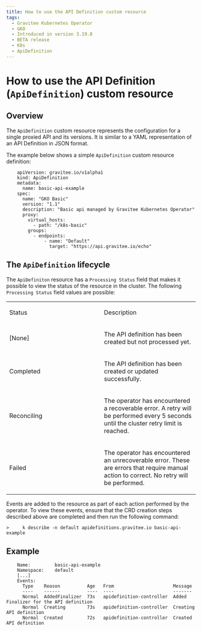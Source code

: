 ```yaml
---
title: How to use the API Definition custom resource
tags:
  - Gravitee Kubernetes Operator
  - GKO
  - Introduced in version 3.19.0
  - BETA release
  - K8s
  - ApiDefinition
---
```


# How to use the API Definition (`ApiDefinition`) custom resource

## Overview

The `ApiDefinition` custom resource represents the configuration for a single proxied API and its versions. It is similar to a YAML representation of an API Definition in JSON format.

The example below shows a simple `ApiDefinition` custom resource definition:

```
    apiVersion: gravitee.io/v1alpha1
    kind: ApiDefinition
    metadata:
      name: basic-api-example
    spec:
      name: "GKO Basic"
      version: "1.1"
      description: "Basic api managed by Gravitee Kubernetes Operator"
      proxy:
        virtual_hosts:
          - path: "/k8s-basic"
        groups:
          - endpoints:
              - name: "Default"
                target: "https://api.gravitee.io/echo"
```

## The `ApiDefinition` lifecycle

The `ApiDefiniton` resource has a `Processing Status` field that makes it possible to view the status of the resource in the cluster. The following `Processing Status` field values are possible:

<table>
<colgroup>
<col style="width: 50%" />
<col style="width: 50%" />
</colgroup>
<tbody>
<tr class="odd">
<td style="text-align: left;"><p>Status</p></td>
<td style="text-align: left;"><p>Description</p></td>
</tr>
<tr class="even">
<td style="text-align: left;"><p>[None]</p></td>
<td style="text-align: left;"><p>The API definition has been created but
not processed yet.</p></td>
</tr>
<tr class="odd">
<td style="text-align: left;"><p>Completed</p></td>
<td style="text-align: left;"><p>The API definition has been created or
updated successfully.</p></td>
</tr>
<tr class="even">
<td style="text-align: left;"><p>Reconciling</p></td>
<td style="text-align: left;"><p>The operator has encountered a
recoverable error. A retry will be performed every 5 seconds until the
cluster retry limit is reached.</p></td>
</tr>
<tr class="odd">
<td style="text-align: left;"><p>Failed</p></td>
<td style="text-align: left;"><p>The operator has encountered an
unrecoverable error. These are errors that require manual action to
correct. No retry will be performed.</p></td>
</tr>
</tbody>
</table>

Events are added to the resource as part of each action performed by the operator. To view these events, ensure that the CRD creation steps described above are completed and then run the following command:

```
>     k describe -n default apidefinitions.gravitee.io basic-api-example
```

## Example

```
    Name:         basic-api-example
    Namespace:    default
    [...]
    Events:
      Type    Reason          Age   From                      Message
      ----    ------          ----  ----                      -------
      Normal  AddedFinalizer  73s   apidefinition-controller  Added Finalizer for the API definition
      Normal  Creating        73s   apidefinition-controller  Creating API definition
      Normal  Created         72s   apidefinition-controller  Created API definition
```

